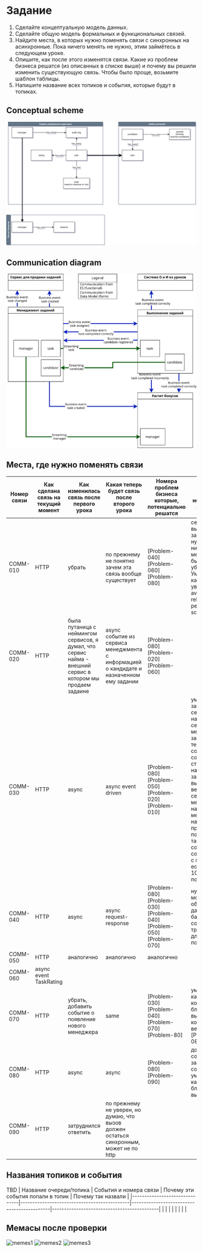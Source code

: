 # Задание  
1. Сделайте концептуальную модель данных.
2. Сделайте общую модель формальных и функциональных связей.
3. Найдите места, в которых нужно поменять связи с синхронных на асинхронные. Пока ничего менять не нужно, этим займётесь в следующем уроке.
4. Опишите, как после этого изменятся связи. Какие из проблем бизнеса решатся (из описанных в списке выше) и почему вы решили изменить существующую связь. Чтобы было проще, возьмите шаблон таблицы.
5. Напишите название всех топиков и события, которые будут в топиках.

## Conceptual scheme
![ER](../assets/images/entity_relations.svg)

## Communication diagram
![CD](../assets/images/communication_diagram.drawio.svg)

## Места, где нужно поменять связи  

| Номер связи | Как сделана связь на текущий момент | Как изменилась связь после первого урока | Какая теперь будет связь после второго урока | Номера проблем бизнеса которые, потенциально решатся | Почему связь необходимо изменить |
|-------------|-------------------------------------|-------------------------------------------|------------------------------------------------|-----------------------------------------------------|-----------------------------------|
| COMM-010    | HTTP                                    | убрать                                           | по прежнему не понятно зачем эта связь вообще существует                                               |[Problem-040][Problem-060][Problem-080]                                                     |сервису выполнения заданий не нужно знать ничего про менеджера, я бы ее вообще убрал. Уменьшим каплинг - увеличим avaliablity, reliability, performance, scaliablity          |
| COMM-020    |HTTP                                     | была путаница с неймингом сервисов, я думал, что сервис найма - внешний сервис в котором мы продаем задаине                                           | async событие из сервиса менеджмента с информацией о кандидате и назначенном ему задании                                                |[Problem-080][Problem-020][Problem-060]                                                     |                                   |
| COMM-030    |HTTP                                     |async                                           |async event driven                                                | [Problem-080][Problem-050][Problem-020][Problem-010]                                                     |уменьшит зависимость сервиса найма от сервиса менеджмента заданий, теперь созадется событие со стороны найма, что задание выполнено верно, а сервис менеджмента назначает менеджера на переделку, при получении такого события в соотвествии с полиси: если решено 10 раз подряд верно                                   |
| COMM-040    |HTTP                                     |   async                                        |async request-response                                                |[Problem-080][Problem-030][Problem-040][Problem-050][Problem-070]| нужно моментально обновлять данные по балансу согласно требованиям, для этого подходит  |
| COMM-050    |HTTP                                     |аналогично                                           |  аналогично                                              |аналогично                                                     |                                   |
| COMM-060    |async event TaskRating |                                           |                                                |                                                     |                                   |не разобрался
| COMM-070    |HTTP                                     |убрать, добавить событие о появление нового менеджера                                           |same                                                |[Problem-030][Problem-040][Problem-070][Problem-80]                                                     |уменьшить каплинг и количество блокирующих вызовов, которые ведут к [Problem-080]                                   |
| COMM-080    |    HTTP                                 |async                                           |async                                                |[Problem-080][Problem-090]                                                     |добавляем событие, что задание создано, уменьшаем каплинг и блокирующие вызовы|
| COMM-090    |        HTTP                             |затруднился ответить                                           |по прежнему не уверен, но думаю, что вызов должен остаться синхронным, может не по http                                                |                                                     |                                   |

## Названия топиков и события  
TBD
| Название очереди/топика       | События и номера связи                      | Почему эти события попали в топик          | Почему так назвали                         |
|-------------------------------|---------------------------------------------|--------------------------------------------|--------------------------------------------|
|           | | | |
|           | |

## Mемасы после проверки
![memes1](https://coolsen.ru/wp-content/uploads/2021/12/116-20211215_233923.jpg)
![memes2](https://coolsen.ru/wp-content/uploads/2021/12/7-20211215_233909.jpg)
![memes3](https://coolsen.ru/wp-content/uploads/2021/12/16-20211215_233911.jpg)
